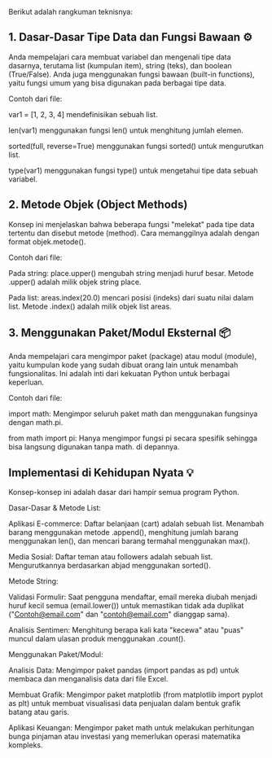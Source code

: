 Berikut adalah rangkuman teknisnya:

## 1. Dasar-Dasar Tipe Data dan Fungsi Bawaan ⚙️
Anda mempelajari cara membuat variabel dan mengenali tipe data dasarnya, terutama list (kumpulan item), string (teks), dan boolean (True/False). Anda juga menggunakan fungsi bawaan (built-in functions), yaitu fungsi umum yang bisa digunakan pada berbagai tipe data.

Contoh dari file:

var1 = [1, 2, 3, 4] mendefinisikan sebuah list.

len(var1) menggunakan fungsi len() untuk menghitung jumlah elemen.

sorted(full, reverse=True) menggunakan fungsi sorted() untuk mengurutkan list.

type(var1) menggunakan fungsi type() untuk mengetahui tipe data sebuah variabel.

## 2. Metode Objek (Object Methods)
Konsep ini menjelaskan bahwa beberapa fungsi "melekat" pada tipe data tertentu dan disebut metode (method). Cara memanggilnya adalah dengan format objek.metode().

Contoh dari file:

Pada string: place.upper() mengubah string menjadi huruf besar. Metode .upper() adalah milik objek string place.

Pada list: areas.index(20.0) mencari posisi (indeks) dari suatu nilai dalam list. Metode .index() adalah milik objek list areas.

## 3. Menggunakan Paket/Modul Eksternal 📦
Anda mempelajari cara mengimpor paket (package) atau modul (module), yaitu kumpulan kode yang sudah dibuat orang lain untuk menambah fungsionalitas. Ini adalah inti dari kekuatan Python untuk berbagai keperluan.

Contoh dari file:

import math: Mengimpor seluruh paket math dan menggunakan fungsinya dengan math.pi.

from math import pi: Hanya mengimpor fungsi pi secara spesifik sehingga bisa langsung digunakan tanpa math. di depannya.

## Implementasi di Kehidupan Nyata 💡
Konsep-konsep ini adalah dasar dari hampir semua program Python.

Dasar-Dasar & Metode List:

Aplikasi E-commerce: Daftar belanjaan (cart) adalah sebuah list. Menambah barang menggunakan metode .append(), menghitung jumlah barang menggunakan len(), dan mencari barang termahal menggunakan max().

Media Sosial: Daftar teman atau followers adalah sebuah list. Mengurutkannya berdasarkan abjad menggunakan sorted().

Metode String:

Validasi Formulir: Saat pengguna mendaftar, email mereka diubah menjadi huruf kecil semua (email.lower()) untuk memastikan tidak ada duplikat ("Contoh@email.com" dan "contoh@email.com" dianggap sama).

Analisis Sentimen: Menghitung berapa kali kata "kecewa" atau "puas" muncul dalam ulasan produk menggunakan .count().

Menggunakan Paket/Modul:

Analisis Data: Mengimpor paket pandas (import pandas as pd) untuk membaca dan menganalisis data dari file Excel.

Membuat Grafik: Mengimpor paket matplotlib (from matplotlib import pyplot as plt) untuk membuat visualisasi data penjualan dalam bentuk grafik batang atau garis.

Aplikasi Keuangan: Mengimpor paket math untuk melakukan perhitungan bunga pinjaman atau investasi yang memerlukan operasi matematika kompleks.